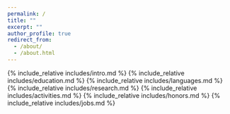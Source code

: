 ```yaml
---
permalink: /
title: ""
excerpt: ""
author_profile: true
redirect_from: 
  - /about/
  - /about.html
---
```


<span class='anchor' id='about-me'></span>
{% include_relative includes/intro.md %}
{% include_relative includes/education.md %}
{% include_relative includes/languages.md %}
{% include_relative includes/research.md %}
{% include_relative includes/activities.md %}
{% include_relative includes/honors.md %}
{% include_relative includes/jobs.md %}